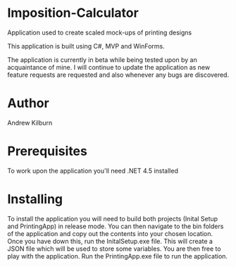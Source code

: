 # Imposition-Calculator
Application used to create scaled mock-ups of printing designs

This application is built using C#, MVP and WinForms.

The application is currently in beta while being tested upon by an acquaintance of mine. I will continue to update the application as new feature requests are requested and also whenever any bugs are discovered.

# Author
Andrew Kilburn

# Prerequisites
To work upon the application you'll need .NET 4.5 installed

# Installing

To install the application you will need to build both projects (Inital Setup and PrintingApp) in release mode. You can then navigate to the bin folders of the application and copy out the contents into your chosen location. Once you have down this, run the InitalSetup.exe file. This will create a JSON file which will be used to store some variables. You are then free to play with the application. Run the PrintingApp.exe file to run the application.
